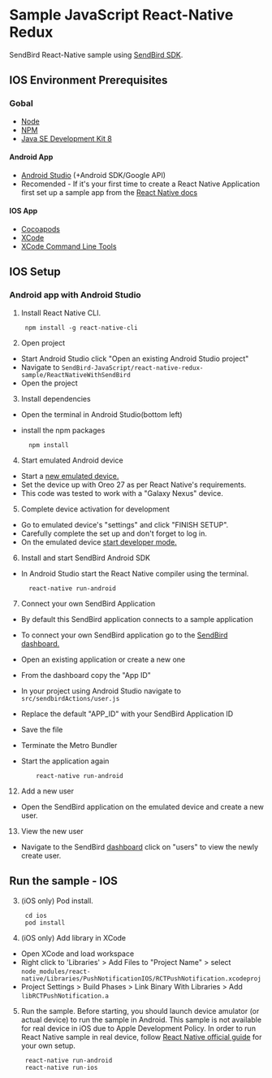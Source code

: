 # Sample JavaScript React-Native Redux

SendBird React-Native sample using [SendBird SDK](https://github.com/smilefam/SendBird-SDK-JavaScript).

## IOS Environment Prerequisites

### Gobal

- [Node](https://nodejs.org/en/)
- [NPM](https://www.npmjs.com/)
- [Java SE Development Kit 8](https://www.oracle.com/technetwork/java/javase/downloads/jdk8-downloads-2133151.html)

#### Android App

- [Android Studio](https://developer.android.com/studio/) (+Android SDK/Google API)
- Recomended - If it's your first time to create a React Native Application first set up a sample app from the [React Native docs](https://facebook.github.io/react-native/docs/getting-started.html)

#### IOS App

- [Cocoapods](https://cocoapods.org/)
- [XCode](https://developer.apple.com/xcode)
- [XCode Command Line Tools](https://facebook.github.io/react-native/docs/getting-started.html#xcode)


## IOS Setup


### Android app with Android Studio

1. Install React Native CLI.

        npm install -g react-native-cli

2. Open project
* Start Android Studio click "Open an existing Android Studio project" 
* Navigate to `SendBird-JavaScript/react-native-redux-sample/ReactNativeWithSendBird`
* Open the project

3. Install dependencies
* Open the terminal in Android Studio(bottom left) 
* install the npm packages

        npm install
        

4. Start emulated Android device
* Start a [new emulated device.](https://developer.android.com/studio/run/managing-avds) 
* Set the device up with Oreo 27 as per React Native's requirements.
* This code was tested to work with a "Galaxy Nexus" device.

5. Complete device activation for development 
* Go to emulated device's "settings" and click "FINISH SETUP". 
* Carefully complete the set up and don't forget to log in.
* On the emulated device [start developer mode.](https://developer.android.com/studio/debug/dev-options) 

6. Install and start SendBird Android SDK
* In Android Studio start the React Native compiler using the terminal.

        react-native run-android
        
7. Connect your own SendBird Application
* By default this SendBird application connects to a sample application
* To connect your own SendBird application go to the [SendBird dashboard.](https://dashboard.sendbird.com/)
* Open an existing application or create a new one
* From the dashboard copy the "App ID"
* In your project using Android Studio navigate to ``src/sendbirdActions/user.js`` 
* Replace the default "APP_ID" with your SendBird Application ID
* Save the file
* Terminate the Metro Bundler
* Start the application again
          
          react-native run-android
          
12. Add a new user
* Open the SendBird application on the emulated device and create a new user. 

13. View the new user
* Navigate to the SendBird [dashboard](https://dashboard.sendbird.com/) click on "users" to view the newly create user. 

## Run the sample - IOS

3. (iOS only) Pod install.

        cd ios
        pod install

4. (iOS only) Add library in XCode

- Open XCode and load workspace
- Right click to 'Libraries' > Add Files to "Project Name" > select `node_modules/react-native/Libraries/PushNotificationIOS/RCTPushNotification.xcodeproj`
- Project Settings > Build Phases > Link Binary With Libraries > Add `libRCTPushNotification.a`

5. Run the sample. Before starting, you should launch device amulator (or actual device) to run the sample in Android. This sample is not available for real device in iOS due to Apple Development Policy. In order to run React Native sample in real device, follow [React Native official guide](https://facebook.github.io/react-native/docs/running-on-device.html) for your own setup.

        react-native run-android
        react-native run-ios
